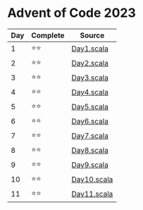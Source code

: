 # Advent of Code 2023

| Day | Complete    | Source                                                                                                   |
|-----|-------------|----------------------------------------------------------------------------------------------------------|
| 1   | ⭐⭐          | [Day1.scala](https://github.com/cdlewis/advent-of-code-2023/blob/main/src/main/scala/Day1/Day1.scala)    |
| 2   | ⭐⭐          | [Day2.scala](https://github.com/cdlewis/advent-of-code-2023/blob/main/src/main/scala/Day2/Day2.scala)    |
| 3   | ⭐⭐          | [Day3.scala](https://github.com/cdlewis/advent-of-code-2023/blob/main/src/main/scala/Day3/Day3.scala)    |
| 4   | ⭐⭐          | [Day4.scala](https://github.com/cdlewis/advent-of-code-2023/blob/main/src/main/scala/Day4/Day4.scala)    |
| 5   | ⭐⭐          | [Day5.scala](https://github.com/cdlewis/advent-of-code-2023/blob/main/src/main/scala/Day5/Day5.scala)    |
| 6   | ⭐⭐          | [Day6.scala](https://github.com/cdlewis/advent-of-code-2023/blob/main/src/main/scala/Day6/Day6.scala)    |
| 7   | ⭐⭐          | [Day7.scala](https://github.com/cdlewis/advent-of-code-2023/blob/main/src/main/scala/Day7/Day7.scala)    |
| 8   | ⭐⭐          | [Day8.scala](https://github.com/cdlewis/advent-of-code-2023/blob/main/src/main/scala/Day8/Day8.scala)    |
| 9   | ⭐⭐          | [Day9.scala](https://github.com/cdlewis/advent-of-code-2023/blob/main/src/main/scala/Day9/Day9.scala)    |
| 10  | ⭐⭐          | [Day10.scala](https://github.com/cdlewis/advent-of-code-2023/blob/main/src/main/scala/Day10/Day10.scala) |
| 11  | ⭐⭐          | [Day11.scala](https://github.com/cdlewis/advent-of-code-2023/blob/main/src/main/scala/Day11/Day11.scala) |
